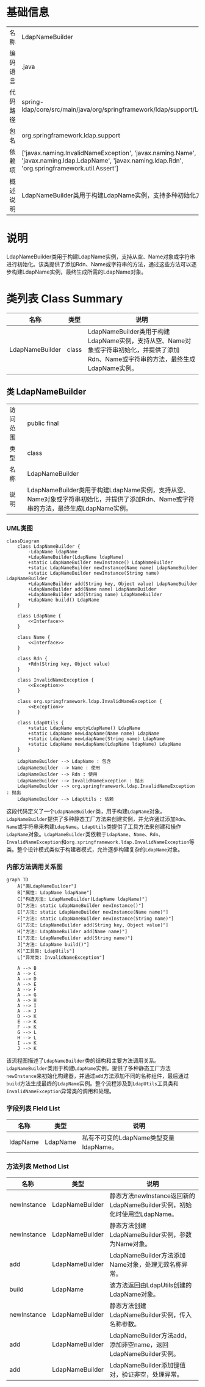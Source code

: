 # 基础信息

|      |      |
|------|------|
| 名称 | LdapNameBuilder |
| 编码语言 | .java |
| 代码路径 | spring-ldap/core/src/main/java/org/springframework/ldap/support/LdapNameBuilder.java |
| 包名 | org.springframework.ldap.support |
| 依赖项 | ['javax.naming.InvalidNameException', 'javax.naming.Name', 'javax.naming.ldap.LdapName', 'javax.naming.ldap.Rdn', 'org.springframework.util.Assert'] |
| 概述说明 | LdapNameBuilder类用于构建LdapName实例，支持多种初始化方式，提供添加方法。 |

# 说明

LdapNameBuilder类用于构建LdapName实例，支持从空、Name对象或字符串进行初始化。该类提供了添加Rdn、Name或字符串的方法，通过这些方法可以逐步构建LdapName实例，最终生成所需的LdapName对象。

# 类列表 Class Summary

| 名称   | 类型  | 说明 |
|-------|------|-------------|
| LdapNameBuilder | class | LdapNameBuilder类用于构建LdapName实例，支持从空、Name对象或字符串初始化，并提供了添加Rdn、Name或字符串的方法，最终生成LdapName实例。 |



## 类 LdapNameBuilder

|      |      |
|------|------|
| 访问范围 | public final |
| 类型 | class |
| 名称 | LdapNameBuilder |
| 说明 | LdapNameBuilder类用于构建LdapName实例，支持从空、Name对象或字符串初始化，并提供了添加Rdn、Name或字符串的方法，最终生成LdapName实例。 |


### UML类图

```mermaid
classDiagram
    class LdapNameBuilder {
        -LdapName ldapName
        +LdapNameBuilder(LdapName ldapName)
        +static LdapNameBuilder newInstance() LdapNameBuilder
        +static LdapNameBuilder newInstance(Name name) LdapNameBuilder
        +static LdapNameBuilder newInstance(String name) LdapNameBuilder
        +LdapNameBuilder add(String key, Object value) LdapNameBuilder
        +LdapNameBuilder add(Name name) LdapNameBuilder
        +LdapNameBuilder add(String name) LdapNameBuilder
        +LdapName build() LdapName
    }

    class LdapName {
        <<Interface>>
    }

    class Name {
        <<Interface>>
    }

    class Rdn {
        +Rdn(String key, Object value)
    }

    class InvalidNameException {
        <<Exception>>
    }

    class org.springframework.ldap.InvalidNameException {
        <<Exception>>
    }

    class LdapUtils {
        +static LdapName emptyLdapName() LdapName
        +static LdapName newLdapName(Name name) LdapName
        +static LdapName newLdapName(String name) LdapName
        +static LdapName newLdapName(LdapName ldapName) LdapName
    }

    LdapNameBuilder --> LdapName : 包含
    LdapNameBuilder --> Name : 使用
    LdapNameBuilder --> Rdn : 使用
    LdapNameBuilder --> InvalidNameException : 抛出
    LdapNameBuilder --> org.springframework.ldap.InvalidNameException : 抛出
    LdapNameBuilder --> LdapUtils : 依赖
```

这段代码定义了一个`LdapNameBuilder`类，用于构建`LdapName`对象。`LdapNameBuilder`提供了多种静态工厂方法来创建实例，并允许通过添加`Rdn`、`Name`或字符串来构建`LdapName`。`LdapUtils`类提供了工具方法来创建和操作`LdapName`对象。`LdapNameBuilder`类依赖于`LdapName`、`Name`、`Rdn`、`InvalidNameException`和`org.springframework.ldap.InvalidNameException`等类。整个设计模式类似于构建者模式，允许逐步构建复杂的`LdapName`对象。


### 内部方法调用关系图

```mermaid
graph TD
    A["类LdapNameBuilder"]
    B["属性: LdapName ldapName"]
    C["构造方法: LdapNameBuilder(LdapName ldapName)"]
    D["方法: static LdapNameBuilder newInstance()"]
    E["方法: static LdapNameBuilder newInstance(Name name)"]
    F["方法: static LdapNameBuilder newInstance(String name)"]
    G["方法: LdapNameBuilder add(String key, Object value)"]
    H["方法: LdapNameBuilder add(Name name)"]
    I["方法: LdapNameBuilder add(String name)"]
    J["方法: LdapName build()"]
    K["工具类: LdapUtils"]
    L["异常类: InvalidNameException"]

    A --> B
    A --> C
    A --> D
    A --> E
    A --> F
    A --> G
    A --> H
    A --> I
    A --> J
    D --> K
    E --> K
    F --> K
    G --> L
    H --> L
    I --> K
    J --> K
```

该流程图描述了`LdapNameBuilder`类的结构和主要方法调用关系。`LdapNameBuilder`类用于构建`LdapName`实例，提供了多种静态工厂方法`newInstance`来初始化构建器，并通过`add`方法添加不同的名称组件，最后通过`build`方法生成最终的`LdapName`实例。整个流程涉及到`LdapUtils`工具类和`InvalidNameException`异常类的调用和处理。

### 字段列表 Field List

| 名称  | 类型  | 说明 |
|-------|-------|------|
| ldapName | LdapName | 私有不可变的LdapName类型变量ldapName。 |

### 方法列表 Method List

| 名称  | 类型  | 说明 |
|-------|-------|------|
| newInstance | LdapNameBuilder | 静态方法newInstance返回新的LdapNameBuilder实例，初始化时使用空LdapName。 |
| newInstance | LdapNameBuilder | 静态方法创建LdapNameBuilder实例，参数为Name对象。 |
| add | LdapNameBuilder | LdapNameBuilder方法添加Name对象，处理无效名称异常。 |
| build | LdapName | 该方法返回由LdapUtils创建的LdapName对象。 |
| newInstance | LdapNameBuilder | 静态方法创建LdapNameBuilder实例，传入名称参数。 |
| add | LdapNameBuilder | LdapNameBuilder方法add，添加非空name，返回LdapNameBuilder实例。 |
| add | LdapNameBuilder | LdapNameBuilder添加键值对，验证非空，处理异常。 |




